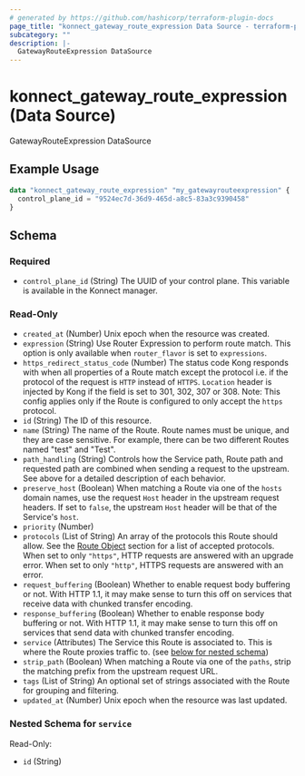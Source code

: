 ```yaml
---
# generated by https://github.com/hashicorp/terraform-plugin-docs
page_title: "konnect_gateway_route_expression Data Source - terraform-provider-konnect"
subcategory: ""
description: |-
  GatewayRouteExpression DataSource
---
```


# konnect_gateway_route_expression (Data Source)

GatewayRouteExpression DataSource

## Example Usage

```terraform
data "konnect_gateway_route_expression" "my_gatewayrouteexpression" {
  control_plane_id = "9524ec7d-36d9-465d-a8c5-83a3c9390458"
}
```

<!-- schema generated by tfplugindocs -->
## Schema

### Required

- `control_plane_id` (String) The UUID of your control plane. This variable is available in the Konnect manager.

### Read-Only

- `created_at` (Number) Unix epoch when the resource was created.
- `expression` (String) Use Router Expression to perform route match. This option is only available when `router_flavor` is set to `expressions`.
- `https_redirect_status_code` (Number) The status code Kong responds with when all properties of a Route match except the protocol i.e. if the protocol of the request is `HTTP` instead of `HTTPS`. `Location` header is injected by Kong if the field is set to 301, 302, 307 or 308. Note: This config applies only if the Route is configured to only accept the `https` protocol.
- `id` (String) The ID of this resource.
- `name` (String) The name of the Route. Route names must be unique, and they are case sensitive. For example, there can be two different Routes named "test" and "Test".
- `path_handling` (String) Controls how the Service path, Route path and requested path are combined when sending a request to the upstream. See above for a detailed description of each behavior.
- `preserve_host` (Boolean) When matching a Route via one of the `hosts` domain names, use the request `Host` header in the upstream request headers. If set to `false`, the upstream `Host` header will be that of the Service's `host`.
- `priority` (Number)
- `protocols` (List of String) An array of the protocols this Route should allow. See the [Route Object](#route-object) section for a list of accepted protocols. When set to only `"https"`, HTTP requests are answered with an upgrade error. When set to only `"http"`, HTTPS requests are answered with an error.
- `request_buffering` (Boolean) Whether to enable request body buffering or not. With HTTP 1.1, it may make sense to turn this off on services that receive data with chunked transfer encoding.
- `response_buffering` (Boolean) Whether to enable response body buffering or not. With HTTP 1.1, it may make sense to turn this off on services that send data with chunked transfer encoding.
- `service` (Attributes) The Service this Route is associated to. This is where the Route proxies traffic to. (see [below for nested schema](#nestedatt--service))
- `strip_path` (Boolean) When matching a Route via one of the `paths`, strip the matching prefix from the upstream request URL.
- `tags` (List of String) An optional set of strings associated with the Route for grouping and filtering.
- `updated_at` (Number) Unix epoch when the resource was last updated.

<a id="nestedatt--service"></a>
### Nested Schema for `service`

Read-Only:

- `id` (String)
